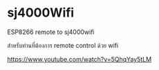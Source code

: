 # sj4000Wifi
ESP8266 remote to sj4000wifi 

สำหรับท่านที่ต้องการ remote control ด้วย wifi

https://www.youtube.com/watch?v=5QhqYay5tLM
